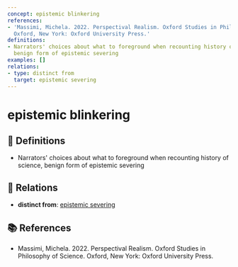 ```yaml
---
concept: epistemic blinkering
references:
- 'Massimi, Michela. 2022. Perspectival Realism. Oxford Studies in Philosophy of Science.
  Oxford, New York: Oxford University Press.'
definitions:
- Narrators' choices about what to foreground when recounting history of science,
  benign form of epistemic severing
examples: []
relations:
- type: distinct from
  target: epistemic severing
---
```


# epistemic blinkering

## 📖 Definitions

- Narrators' choices about what to foreground when recounting history of science, benign form of epistemic severing

## 🔗 Relations

- **distinct from**: [epistemic severing](./epistemic-severing.md)

## 📚 References

- Massimi, Michela. 2022. Perspectival Realism. Oxford Studies in Philosophy of Science. Oxford, New York: Oxford University Press.
